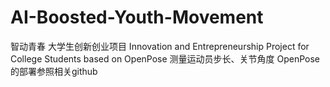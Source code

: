 # AI-Boosted-Youth-Movement
智动青春  大学生创新创业项目 Innovation and Entrepreneurship Project for College Students
based on OpenPose 测量运动员步长、关节角度
OpenPose的部署参照相关github
